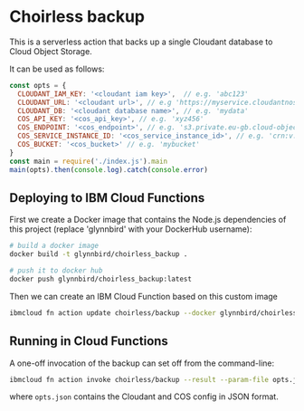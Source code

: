 # Choirless backup

This is a serverless action that backs up a single Cloudant database to Cloud Object Storage.

It can be used as follows:

```js
const opts = {
  CLOUDANT_IAM_KEY: '<cloudant iam key>',  // e.g. 'abc123'
  CLOUDANT_URL: '<cloudant url>', // e.g 'https://myservice.cloudantnosqldb.appdomain.cloud'
  CLOUDANT_DB: '<cloudant database name>', // e.g. 'mydata'
  COS_API_KEY: '<cos_api_key>', // e.g. 'xyz456'
  COS_ENDPOINT: '<cos_endpoint>', // e.g. 's3.private.eu-gb.cloud-object-storage.appdomain.cloud',
  COS_SERVICE_INSTANCE_ID: '<cos_service_instance_id>', // e.g. 'crn:v:w:x:y:z::'
  COS_BUCKET: '<cos_bucket>' // e.g. 'mybucket'
}
const main = require('./index.js').main
main(opts).then(console.log).catch(console.error)
```

## Deploying to IBM Cloud Functions

First we create a Docker image that contains the Node.js dependencies of this project (replace 'glynnbird' with your DockerHub username):

```sh
# build a docker image
docker build -t glynnbird/choirless_backup .

# push it to docker hub
docker push glynnbird/choirless_backup:latest
```

Then we can create an IBM Cloud Function based on this custom image

```sh
ibmcloud fn action update choirless/backup --docker glynnbird/choirless_backup:latest index.js
```

## Running in Cloud Functions

A one-off invocation of the backup can set off from the command-line:

```sh
ibmcloud fn action invoke choirless/backup --result --param-file opts.json 
```

where `opts.json` contains the Cloudant and COS config in JSON format.